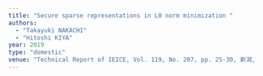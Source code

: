 ```yaml
---
title: "Secure sparse representations in L0 norm minimization "
authors:
  - "Takayuki NAKACHI"
  - "Hitoshi KIYA"
year: 2019
type: "domestic"
venue: "Technical Report of IEICE, Vol. 119, No. 207, pp. 25-30, 新潟, 2019-09-19."
---
```

